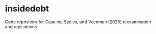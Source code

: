 # insidedebt
 Code repository for Cascino, Szeles, and Veenman (2025) reexamination and replications
